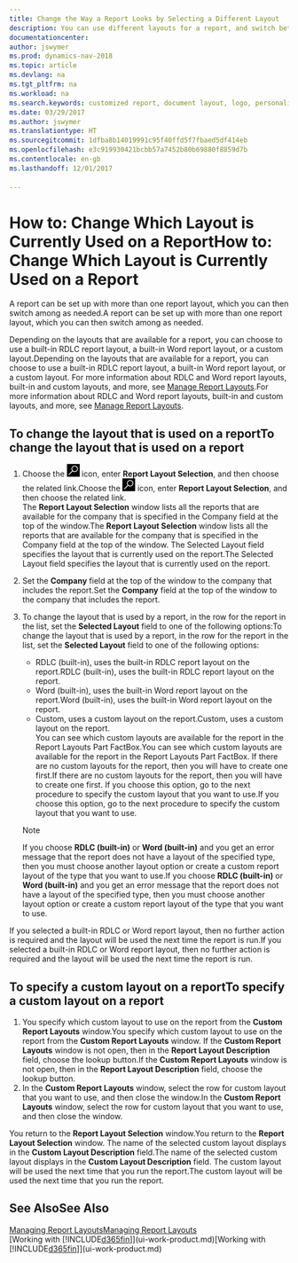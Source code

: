 ```yaml
---
title: Change the Way a Report Looks by Selecting a Different Layout
description: You can use different layouts for a report, and switch between layouts to change how a report looks.
documentationcenter: 
author: jswymer
ms.prod: dynamics-nav-2018
ms.topic: article
ms.devlang: na
ms.tgt_pltfrm: na
ms.workload: na
ms.search.keywords: customized report, document layout, logo, personalize
ms.date: 03/29/2017
ms.author: jswymer
ms.translationtype: HT
ms.sourcegitcommit: 1dfba8b14019991c95f40ffd5f7fbaed5df414eb
ms.openlocfilehash: e3c919930421bcbb57a7452b80b69880f8859d7b
ms.contentlocale: en-gb
ms.lasthandoff: 12/01/2017

---
```

# <a name="how-to-change-which-layout-is-currently-used-on-a-report"></a><span data-ttu-id="93699-103">How to: Change Which Layout is Currently Used on a Report</span><span class="sxs-lookup"><span data-stu-id="93699-103">How to: Change Which Layout is Currently Used on a Report</span></span>
<span data-ttu-id="93699-104">A report can be set up with more than one report layout, which you can then switch among as needed.</span><span class="sxs-lookup"><span data-stu-id="93699-104">A report can be set up with more than one report layout, which you can then switch among as needed.</span></span>

<span data-ttu-id="93699-105">Depending on the layouts that are available for a report, you can choose to use a built-in RDLC report layout, a built-in Word report layout, or a custom layout.</span><span class="sxs-lookup"><span data-stu-id="93699-105">Depending on the layouts that are available for a report, you can choose to use a built-in RDLC report layout, a built-in Word report layout, or a custom layout.</span></span> <span data-ttu-id="93699-106">For more information about RDLC and Word report layouts, built-in and custom layouts, and more, see [Manage Report Layouts](ui-manage-report-layouts.md).</span><span class="sxs-lookup"><span data-stu-id="93699-106">For more information about RDLC and Word report layouts, built-in and custom layouts, and more, see [Manage Report Layouts](ui-manage-report-layouts.md).</span></span>

## <a name="to-change-the-layout-that-is-used-on-a-report"></a><span data-ttu-id="93699-107">To change the layout that is used on a report</span><span class="sxs-lookup"><span data-stu-id="93699-107">To change the layout that is used on a report</span></span>
1. <span data-ttu-id="93699-108">Choose the ![Search for Page or Report](media/ui-search/search_small.png "Search for Page or Report icon") icon, enter **Report Layout Selection**, and then choose the related link.</span><span class="sxs-lookup"><span data-stu-id="93699-108">Choose the ![Search for Page or Report](media/ui-search/search_small.png "Search for Page or Report icon") icon, enter **Report Layout Selection**, and then choose the related link.</span></span>  
   <span data-ttu-id="93699-109">The **Report Layout Selection** window lists all the reports that are available for the company that is specified in the Company field at the top of the window.</span><span class="sxs-lookup"><span data-stu-id="93699-109">The **Report Layout Selection** window lists all the reports that are available for the company that is specified in the Company field at the top of the window.</span></span> <span data-ttu-id="93699-110">The Selected Layout field specifies the layout that is currently used on the report.</span><span class="sxs-lookup"><span data-stu-id="93699-110">The Selected Layout field specifies the layout that is currently used on the report.</span></span>
2. <span data-ttu-id="93699-111">Set the **Company** field at the top of the window to the company that includes the report.</span><span class="sxs-lookup"><span data-stu-id="93699-111">Set the **Company** field at the top of the window to the company that includes the report.</span></span>
3. <span data-ttu-id="93699-112">To change the layout that is used by a report, in the row for the report in the list, set the **Selected Layout** field to one of the following options:</span><span class="sxs-lookup"><span data-stu-id="93699-112">To change the layout that is used by a report, in the row for the report in the list, set the **Selected Layout** field to one of the following options:</span></span>
   * <span data-ttu-id="93699-113">RDLC (built-in), uses the built-in RDLC report layout on the report.</span><span class="sxs-lookup"><span data-stu-id="93699-113">RDLC (built-in), uses the built-in RDLC report layout on the report.</span></span>
   * <span data-ttu-id="93699-114">Word (built-in), uses the built-in Word report layout on the report.</span><span class="sxs-lookup"><span data-stu-id="93699-114">Word (built-in), uses the built-in Word report layout on the report.</span></span>
   * <span data-ttu-id="93699-115">Custom, uses a custom layout on the report.</span><span class="sxs-lookup"><span data-stu-id="93699-115">Custom, uses a custom layout on the report.</span></span>  
     <span data-ttu-id="93699-116">You can see which custom layouts are available for the report in the Report Layouts Part FactBox.</span><span class="sxs-lookup"><span data-stu-id="93699-116">You can see which custom layouts are available for the report in the Report Layouts Part FactBox.</span></span> <span data-ttu-id="93699-117">If there are no custom layouts for the report, then you will have to create one first.</span><span class="sxs-lookup"><span data-stu-id="93699-117">If there are no custom layouts for the report, then you will have to create one first.</span></span> <span data-ttu-id="93699-118">If you choose this option, go to the next procedure to specify the custom layout that you want to use.</span><span class="sxs-lookup"><span data-stu-id="93699-118">If you choose this option, go to the next procedure to specify the custom layout that you want to use.</span></span>

    > [!NOTE]  
    >   <span data-ttu-id="93699-119">If you choose **RDLC (built-in)** or **Word (built-in)** and you get an error message that the report does not have a layout of the specified type, then you must choose another layout option or create a custom report layout of the type that you want to use.</span><span class="sxs-lookup"><span data-stu-id="93699-119">If you choose **RDLC (built-in)** or **Word (built-in)** and you get an error message that the report does not have a layout of the specified type, then you must choose another layout option or create a custom report layout of the type that you want to use.</span></span>

<span data-ttu-id="93699-120">If you selected a built-in RDLC or Word report layout, then no further action is required and the layout will be used the next time the report is run.</span><span class="sxs-lookup"><span data-stu-id="93699-120">If you selected a built-in RDLC or Word report layout, then no further action is required and the layout will be used the next time the report is run.</span></span>

## <a name="to-specify-a-custom-layout-on-a-report"></a><span data-ttu-id="93699-121">To specify a custom layout on a report</span><span class="sxs-lookup"><span data-stu-id="93699-121">To specify a custom layout on a report</span></span>
1. <span data-ttu-id="93699-122">You specify which custom layout to use on the report from the **Custom Report Layouts** window.</span><span class="sxs-lookup"><span data-stu-id="93699-122">You specify which custom layout to use on the report from the **Custom Report Layouts** window.</span></span> <span data-ttu-id="93699-123">If the **Custom Report Layouts** window is not open, then in the **Report Layout Description** field, choose the lookup button.</span><span class="sxs-lookup"><span data-stu-id="93699-123">If the **Custom Report Layouts** window is not open, then in the **Report Layout Description** field, choose the lookup button.</span></span>
2. <span data-ttu-id="93699-124">In the **Custom Report Layouts** window, select the row for custom layout that you want to use, and then close the window.</span><span class="sxs-lookup"><span data-stu-id="93699-124">In the **Custom Report Layouts** window, select the row for custom layout that you want to use, and then close the window.</span></span>

<span data-ttu-id="93699-125">You return to the **Report Layout Selection** window.</span><span class="sxs-lookup"><span data-stu-id="93699-125">You return to the **Report Layout Selection** window.</span></span> <span data-ttu-id="93699-126">The name of the selected custom layout displays in the **Custom Layout Description** field.</span><span class="sxs-lookup"><span data-stu-id="93699-126">The name of the selected custom layout displays in the **Custom Layout Description** field.</span></span> <span data-ttu-id="93699-127">The custom layout will be used the next time that you run the report.</span><span class="sxs-lookup"><span data-stu-id="93699-127">The custom layout will be used the next time that you run the report.</span></span>

## <a name="see-also"></a><span data-ttu-id="93699-128">See Also</span><span class="sxs-lookup"><span data-stu-id="93699-128">See Also</span></span>
[<span data-ttu-id="93699-129">Managing Report Layouts</span><span class="sxs-lookup"><span data-stu-id="93699-129">Managing Report Layouts</span></span>](ui-manage-report-layouts.md)  
<span data-ttu-id="93699-130">[Working with [!INCLUDE[d365fin](includes/d365fin_md.md)]](ui-work-product.md)</span><span class="sxs-lookup"><span data-stu-id="93699-130">[Working with [!INCLUDE[d365fin](includes/d365fin_md.md)]](ui-work-product.md)</span></span>

